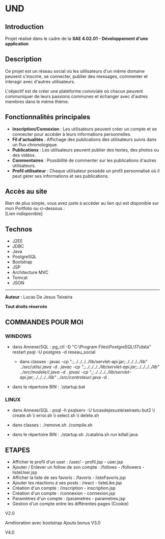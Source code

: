 # UND

## Introduction

Projet réalisé dans le cadre de la **SAE 4.02.01 - Développement d'une application**

## Description

Ce projet est un réseau social où les utilisateurs d'un même domaine peuvent s'inscrire, se connecter, publier des messages, commenter et interagir avec d'autres utilisateurs. 

L'objectif est de créer une plateforme conviviale où chacun peuvent communiquer de leurs passions communes et échanger avec d'autres membres dans le même thème.

## Fonctionnalités principales

- **Inscription/Connexion** : Les utilisateurs peuvent créer un compte et se connecter pour accéder à leurs informations personnelles.
- **Fil d'actualités** : Affichage des publications des utilisateurs suivis dans un flux chronologique.
- **Publications** : Les utilisateurs peuvent publier des textes, des photos ou des vidéos.
- **Commentaires** : Possibilité de commenter sur les publications d'autres utilisateurs.
- **Profil utilisateur** : Chaque utilisateur possède un profil personnalisé où il peut gérer ses informations et ses publications.

## Accès au site

Rien de plus simple, vous avez juste à accéder au lien qui est disponible sur mon Portfolio ou ci-dessous :  \
[Lien indisponible]

## Technos

- J2EE
- JDBC
- Java
- PostgreSQL
- Bootstrap
- JSP
- Architecture MVC
- Tomcat
- JSON

---

**__Auteur :__** Lucas De Jesus Teixeira

**Tout droits réservés**

## COMMANDES POUR MOI 

### WINDOWS
- dans Annexe/SQL : 
pg_ctl -D "C:\Program Files\PostgreSQL\17\data" restart
psql -U postgres -d reseau_social

    - dans classes : 
    javac -cp ".;../../../../lib/servlet-api.jar;../../../../lib" ../src/utils/*.java -d .
    javac -cp ".;../../../../lib/servlet-api.jar;../../../../lib" ../src/modele/*/*.java -d .
    javac -cp ".;../../../../lib/servlet-api.jar;../../../../lib" ../src/controleur/*.java -d .

- dans le répertoire BIN : 
.\startup.bat

### LINUX
- dans Annexe/SQL : 
psql -h psqlserv -U lucasdejesusteixeiraetu but2
\i create.sh
\i error.sh
\i select.sh
\i delete.sh

- dans classes :
./remove.sh
./compile.sh

- dans le répertoire BIN : 
./startup.sh
./catalina.sh run
killall java

## ETAPES

- Afficher le profil d'un user : /user/<uid> - profil.jsp - user.jsp
- Ajouter / Enlever un follow de son compte : /follows - /followers - listeUser.jsp
- Afficher la liste de ses favoris : /favoris - listeFavoris.jsp
- Ajouter les réactions à ses posts : /react - listeLike.jsp
- Création d'un compte : /inscription - inscription.jsp
- Création d'un compte : /connexion - connexion.jsp
- Paramètres d'un compte : /parametres - parametres.jsp
- Gestion d'un compte entre les différentes pages (Cookie)


V2.0

Amélioration avec bootstrap
Ajouts bonus
V3.0

V4.0